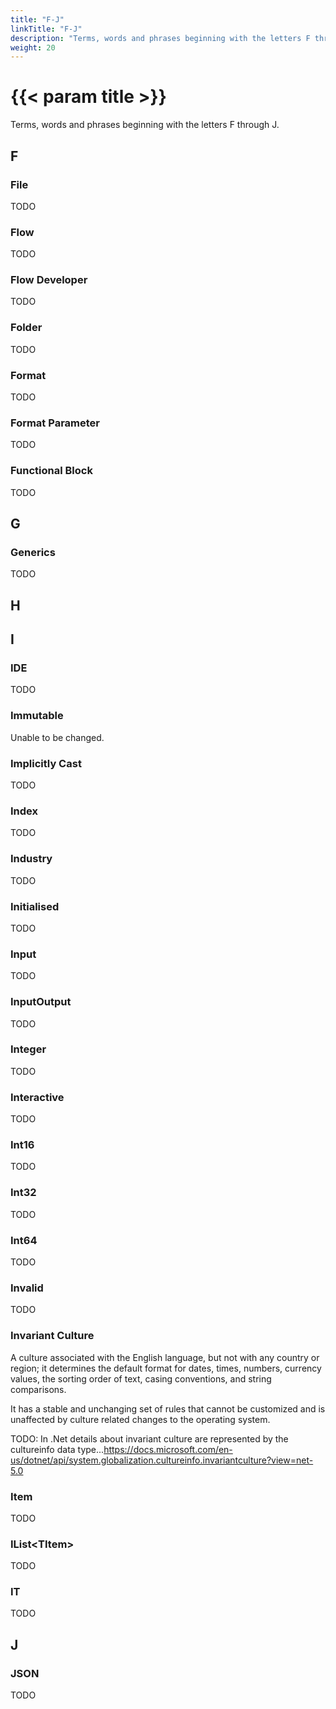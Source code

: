 ```yaml
---
title: "F-J"
linkTitle: "F-J"
description: "Terms, words and phrases beginning with the letters F through J."
weight: 20
---
```


# {{< param title >}}

Terms, words and phrases beginning with the letters F through J.

## F

### File

TODO

### Flow

TODO

### Flow Developer

TODO

### Folder

TODO

### Format

TODO

### Format Parameter

TODO

### Functional Block

TODO

## G

### Generics

TODO

## H

## I

### IDE

TODO

### Immutable

Unable to be changed.

### Implicitly Cast

TODO

### Index

TODO

### Industry

TODO

### Initialised

TODO

### Input

TODO

### InputOutput

TODO

### Integer

TODO

### Interactive

TODO

### Int16

TODO

### Int32

TODO

### Int64

TODO

### Invalid

TODO

### Invariant Culture

A culture associated with the English language, but not with any country or region; it determines the default format for dates, times, numbers, currency values, the sorting order of text, casing conventions, and string comparisons.

It has a stable and unchanging set of rules that cannot be customized and is unaffected by culture related changes to the operating system.

TODO: In .Net details about invariant culture are represented by the cultureinfo data type...https://docs.microsoft.com/en-us/dotnet/api/system.globalization.cultureinfo.invariantculture?view=net-5.0

### Item

TODO

### IList&lt;TItem&gt;

TODO

### IT

TODO

## J

### JSON

TODO
